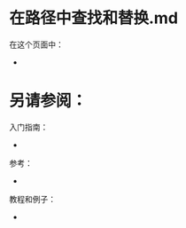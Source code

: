 # 在路径中查找和替换.md


在这个页面中：

* [](#)


## <span id=''></span>


# 另请参阅：

入门指南：

* [](/)

参考：

* [](/)

教程和例子：

* [](/)
